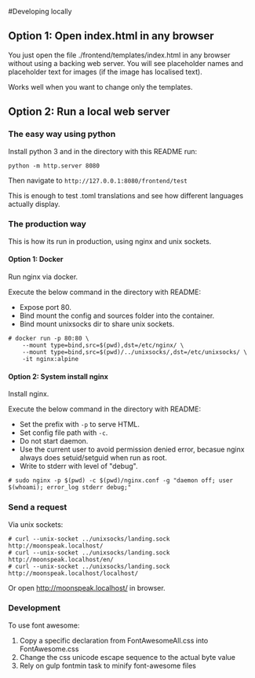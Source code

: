 #Developing locally

## Option 1: Open index.html in any browser

You just open the file ./frontend/templates/index.html in any browser without using a backing web server.
You will see placeholder names and placeholder text for images (if the image has localised text).

Works well when you want to change only the templates.


## Option 2: Run a local web server

### The easy way using python

Install python 3 and in the directory with this README run:
```
python -m http.server 8080
```

Then navigate to `http://127.0.0.1:8080/frontend/test`

This is enough to test .toml translations and see how different languages actually display.


### The production way

This is how its run in production, using nginx and unix sockets.

#### Option 1: Docker

Run nginx via docker. 

Execute the below command in the directory with README:

- Expose port 80.
- Bind mount the config and sources folder into the container.
- Bind mount unixsocks dir to share unix sockets.

```
# docker run -p 80:80 \
    --mount type=bind,src=$(pwd),dst=/etc/nginx/ \
    --mount type=bind,src=$(pwd)/../unixsocks/,dst=/etc/unixsocks/ \
    -it nginx:alpine
```


#### Option 2: System install nginx

Install nginx. 

Execute the below command in the directory with README:

- Set the prefix with `-p` to serve HTML.
- Set config file path with `-c`.
- Do not start daemon.
- Use the current user to avoid permission denied error, becasue nginx always does setuid/setguid when run as root.
- Write to stderr with level of "debug".

```
# sudo nginx -p $(pwd) -c $(pwd)/nginx.conf -g "daemon off; user $(whoami); error_log stderr debug;"
```


### Send a request

Via unix sockets:
```
# curl --unix-socket ../unixsocks/landing.sock http://moonspeak.localhost/
# curl --unix-socket ../unixsocks/landing.sock http://moonspeak.localhost/en/
# curl --unix-socket ../unixsocks/landing.sock http://moonspeak.localhost/localhost/
```

Or open http://moonspeak.localhost/ in browser.



### Development

To use font awesome:
1. Copy a specific declaration from FontAwesomeAll.css into FontAwesome.css
2. Change the css unicode escape sequence to the actual byte value
3. Rely on gulp fontmin task to minify font-awesome files

